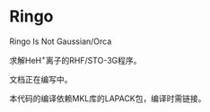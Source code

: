 # Ringo
Ringo Is Not Gaussian/Orca

求解HeH<sup>+</sup>离子的RHF/STO-3G程序。

文档正在编写中。

本代码的编译依赖MKL库的LAPACK包，编译时需链接。
